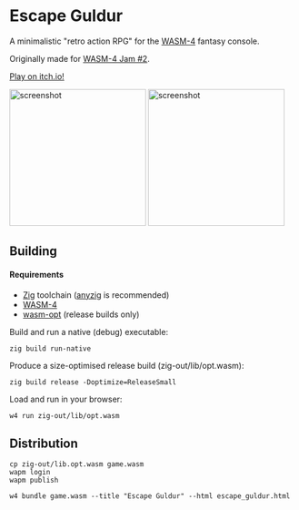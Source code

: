 # Escape Guldur

A minimalistic "retro action RPG" for the [WASM-4](https://wasm4.org/) fantasy console.

Originally made for [WASM-4 Jam #2](https://itch.io/jam/wasm4-v2).

[Play on itch.io!](https://hazeycode.itch.io/escape-guldur)

<p float="left">
<img src="https://img.itch.zone/aW1nLzk5NzcxOTgucG5n/original/YTwG%2FT.png" alt="screenshot" width="240"/>
<img src="https://img.itch.zone/aW1hZ2UvMTY3Mjc1OC85OTc2OTU0LnBuZw==/250x600/gOUx0S.png" alt="screenshot" width="240"/>
</p>

## Building

#### Requirements
- [Zig](https://github.com/ziglang/zig) toolchain ([anyzig](https://github.com/marler8997/anyzig) is recommended)
- [WASM-4](https://wasm4.org/docs/getting-started/setup)
- [wasm-opt](https://www.npmjs.com/package/wasm-opt) (release builds only)

Build and run a native (debug) executable:
```shell
zig build run-native
```

Produce a size-optimised release build (zig-out/lib/opt.wasm):
```shell
zig build release -Doptimize=ReleaseSmall
```

Load and run in your browser:
```shell
w4 run zig-out/lib/opt.wasm
```

## Distribution
```shell
cp zig-out/lib.opt.wasm game.wasm
wapm login
wapm publish

w4 bundle game.wasm --title "Escape Guldur" --html escape_guldur.html
```
